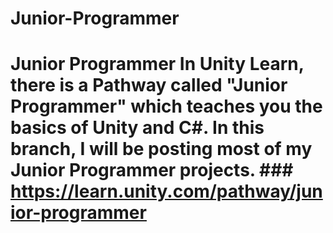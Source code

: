 # Junior-Programmer
# Junior Programmer In Unity Learn, there is a Pathway called "Junior Programmer" which teaches you the basics of Unity and C#. In this branch, I will be posting most of my Junior Programmer projects.   ### https://learn.unity.com/pathway/junior-programmer
